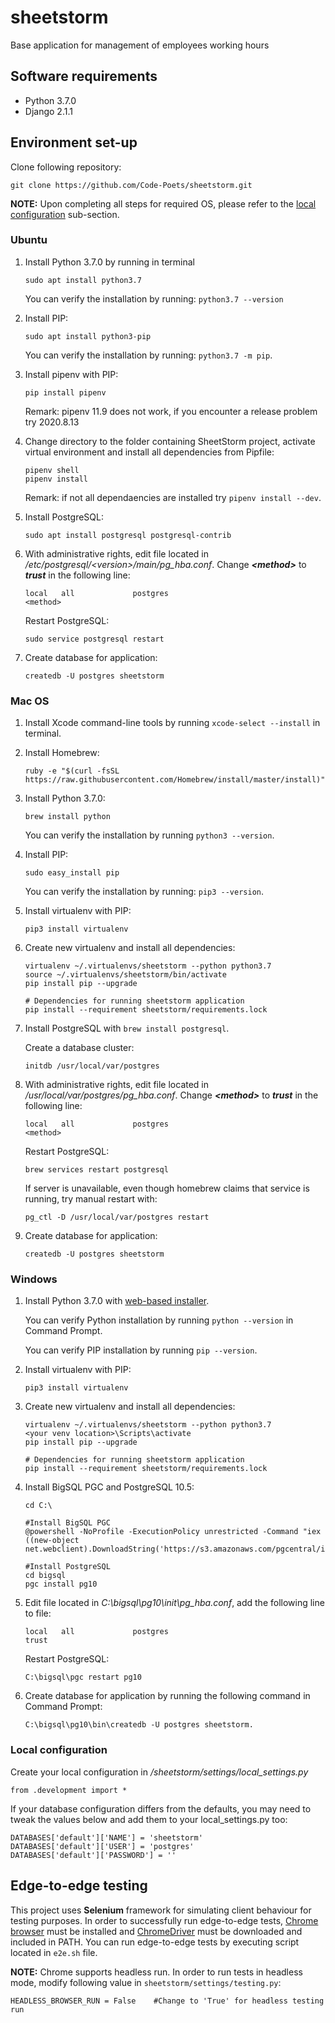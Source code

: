 # sheetstorm
Base application for management of employees working hours

## Software requirements
- Python 3.7.0
- Django 2.1.1

## Environment set-up

Clone following repository:
```
git clone https://github.com/Code-Poets/sheetstorm.git
```

**NOTE:** Upon completing all steps for required OS, please refer to the [local configuration](#local-configuration) sub-section.

### Ubuntu
    
1. Install Python 3.7.0 by running in terminal
    ```
    sudo apt install python3.7
    ```
    You can verify the installation by running: `python3.7 --version`

2. Install PIP:
    ```
    sudo apt install python3-pip
    ```
    You can verify the installation by running: `python3.7 -m pip`.

3. Install pipenv with PIP: 
    ```
    pip install pipenv
    ```
    Remark: pipenv 11.9 does not work, if you encounter a release problem try 2020.8.13
    
4. Change directory to the folder containing SheetStorm project, activate virtual environment and install all dependencies from Pipfile:
    
    ```
    pipenv shell
    pipenv install
    ```
    Remark: if not all dependaencies are installed try `pipenv install --dev`.

5. Install PostgreSQL:
    ```
    sudo apt install postgresql postgresql-contrib
    ```

6. With administrative rights, edit file located in */etc/postgresql/\<version\>/main/pg_hba.conf*. Change ***\<method\>*** to ***trust*** in the following line:
    ```
    local   all             postgres                                <method>
    ```
    Restart PostgreSQL:
    ```
    sudo service postgresql restart
    ```

7. Create database for application: 
    ```
    createdb -U postgres sheetstorm
    ```



### Mac OS

1. Install Xcode command-line tools by running `xcode-select --install` in terminal.

2. Install Homebrew:
    ```
    ruby -e "$(curl -fsSL https://raw.githubusercontent.com/Homebrew/install/master/install)"
    ```

3. Install Python 3.7.0: 
    ```
    brew install python
    ```
    You can verify the installation by running `python3 --version`.

4. Install PIP: 
    ```
    sudo easy_install pip
    ```
    You can verify the installation by running: `pip3 --version`.

5. Install virtualenv with PIP:
    ```
    pip3 install virtualenv
    ```

6. Create new virtualenv and install all dependencies:
    ```
    virtualenv ~/.virtualenvs/sheetstorm --python python3.7
    source ~/.virtualenvs/sheetstorm/bin/activate
    pip install pip --upgrade

    # Dependencies for running sheetstorm application
    pip install --requirement sheetstorm/requirements.lock
    ```

7. Install PostgreSQL with `brew install postgresql`.
    
    Create a database cluster: 
    ```
    initdb /usr/local/var/postgres
    ```

8.  With administrative rights, edit file located in */usr/local/var/postgres/pg_hba.conf*. Change ***\<method\>*** to ***trust*** in the following line:
    ```
    local   all             postgres                                <method>
    ```
    Restart PostgreSQL:
    ```
    brew services restart postgresql
    ```
    If server is unavailable, even though homebrew claims that service is running, try manual restart with:
    ```
    pg_ctl -D /usr/local/var/postgres restart
    ```

9. Create database for application: 
    ```
    createdb -U postgres sheetstorm
    ```



### Windows

1. Install Python 3.7.0 with [web-based installer](https://www.python.org/ftp/python/3.7.0/python-3.7.0-amd64-webinstall.exe).
    
    You can verify Python installation by running `python --version` in Command Prompt.
    
    You can verify PIP installation by running `pip --version`.

2. Install virtualenv with PIP: 
    ```
    pip3 install virtualenv
    ```
    
3. Create new virtualenv and install all dependencies:
    ```
    virtualenv ~/.virtualenvs/sheetstorm --python python3.7
    <your venv location>\Scripts\activate
    pip install pip --upgrade

    # Dependencies for running sheetstorm application
    pip install --requirement sheetstorm/requirements.lock
    ```

4. Install BigSQL PGC and PostgreSQL 10.5: 
    ```
    cd C:\
    
    #Install BigSQL PGC
    @powershell -NoProfile -ExecutionPolicy unrestricted -Command "iex ((new-object net.webclient).DownloadString('https://s3.amazonaws.com/pgcentral/install.ps1'))"
    
    #Install PostgreSQL
    cd bigsql
    pgc install pg10
    ```

5.  Edit file located in *C:\bigsql\pg10\init\pg_hba.conf*, add the following line to file:
    ```
    local   all             postgres                                trust
    ```   
    Restart PostgreSQL:
    ```
    C:\bigsql\pgc restart pg10
    ```

6. Create database for application by running the following command in Command Prompt: 
    ```
    C:\bigsql\pg10\bin\createdb -U postgres sheetstorm.
    ```



### Local configuration

Create your local configuration in */sheetstorm/settings/local_settings.py*
```
from .development import *
```
If your database configuration differs from the defaults, you may need to tweak the values below and add them to your local_settings.py too:
```
DATABASES['default']['NAME'] = 'sheetstorm'
DATABASES['default']['USER'] = 'postgres'
DATABASES['default']['PASSWORD'] = ''
```

## Edge-to-edge testing

This project uses **Selenium** framework for simulating client behaviour for testing purposes.
In order to successfully run edge-to-edge tests, [Chrome browser](https://www.google.com/chrome/?brand=CHBD&gclid=Cj0KCQjwjrvpBRC0ARIsAFrFuV8EL1z4WIY9bSYJVucgCvPOonyxbtfjg5hXMCv5r8jquIUxegwe0ykaAhVIEALw_wcB&gclsrc=aw.ds) must be installed
and [ChromeDriver](http://chromedriver.chromium.org) must be downloaded and included in PATH.
You can run edge-to-edge tests by executing script located in `e2e.sh` file.


**NOTE:** Chrome supports headless run. In order to run tests in headless mode, modify following value in `sheetstorm/settings/testing.py`:
```
HEADLESS_BROWSER_RUN = False    #Change to 'True' for headless testing run
```
